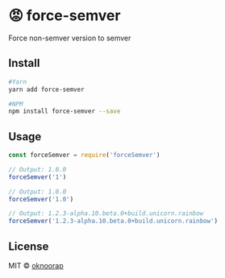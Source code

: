 # :rage: force-semver
Force non-semver version to semver

## Install
```bash
#Yarn
yarn add force-semver

#NPM
npm install force-semver --save
```

## Usage
```javascript
const forceSemver = require('forceSemver')

// Output: 1.0.0
forceSemver('1')

// Output: 1.0.0
forceSemver('1.0')

// Output: 1.2.3-alpha.10.beta.0+build.unicorn.rainbow
forceSemver('1.2.3-alpha.10.beta.0+build.unicorn.rainbow')
```

## License
MIT © [oknoorap](https://github.com/oknoorap)
